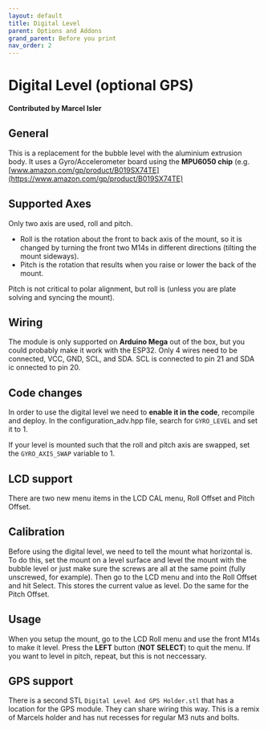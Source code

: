 ```yaml
---
layout: default
title: Digital Level
parent: Options and Addons
grand_parent: Before you print
nav_order: 2
---
```


# Digital Level (optional GPS)
#### Contributed by Marcel Isler

## General
This is a replacement for the bubble level with the aluminium extrusion body.
It uses a Gyro/Accelerometer board using the **MPU6050 chip** (e.g. [www.amazon.com/gp/product/B019SX74TE](https://www.amazon.com/gp/product/B019SX74TE)

## Supported Axes
Only two axis are used, roll and pitch.
- Roll is the rotation about the front to back axis of the mount, so it is changed by turning the front two M14s in different directions (tilting the mount sideways).
- Pitch is the rotation that results when you raise or lower the back of the mount. 

Pitch is not critical to polar alignment, but roll is (unless you are plate solving and syncing the mount).

## Wiring
The module is only supported on **Arduino Mega** out of the box, but you could probably make it work with the ESP32.
Only 4 wires need to be connected, VCC, GND, SCL, and SDA. SCL is connected to pin 21 and SDA ic onnected to pin 20.

## Code changes
In order to use the digital level we need to **enable it in the code**, recompile and deploy.
In the configuration_adv.hpp file, search for `GYRO_LEVEL` and set it to 1. 

If your level is mounted such that the roll and pitch axis are swapped, set the `GYRO_AXIS_SWAP` variable to 1.

## LCD support
There are two new menu items in the LCD CAL menu, Roll Offset and Pitch Offset. 

## Calibration
Before using the digital level, we need to tell the mount what horizontal is. To do this, set the mount on a level surface and level the mount with the bubble level or just make sure the screws are all at the same point (fully unscrewed, for example). Then go to the LCD menu and into the Roll Offset and hit Select. This stores the current value as level. Do the same for the Pitch Offset.

## Usage
When you setup the mount, go to the LCD Roll menu and use the front M14s to make it level. Press the **LEFT** button (**NOT SELECT**) to quit the menu.
If you want to level in pitch, repeat, but this is not neccessary.

## GPS support
There is a second STL `Digital Level And GPS Holder.stl` that has a location for the GPS module. They can share wiring this way. This is a remix of Marcels holder and has nut recesses for regular M3 nuts and bolts.

